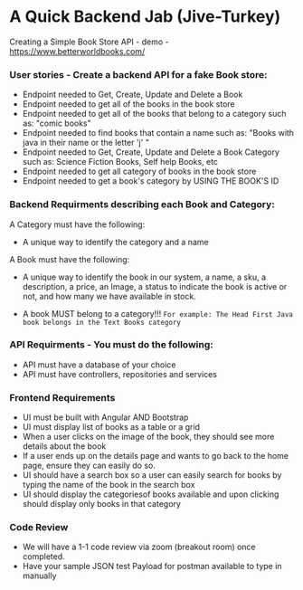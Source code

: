 
# A Quick Backend Jab (Jive-Turkey)


Creating a Simple Book Store API - demo - https://www.betterworldbooks.com/

### User stories - Create a backend API for a fake Book store:
- Endpoint needed to Get, Create, Update and Delete a Book
- Endpoint needed to get all of the books in the book store
- Endpoint needed to get all of the books that belong to a category such as: "comic books"
- Endpoint needed to find books that contain a name such as: "Books with java in their name or the letter 'j' "
- Endpoint needed to Get, Create, Update and Delete a Book Category such as: Science Fiction Books, Self help Books, etc
- Endpoint needed to get all category of books in the book store
- Endpoint needed to get a book's category by USING THE BOOK'S ID

### Backend Requirments describing each Book and Category:
A Category must have the following:
- A unique way to identify the category and a name

A Book must have the following:
- A unique way to identify the book in our system, a name, a sku, a description, a price, an Image, a status to indicate the book is active or not, and how many we have available in stock.

- A book MUST belong to a category!!!
```For example: The Head First Java book belongs in the Text Books category```


### API Requirments - You must do the following:
- API must have a database of your choice
- API must have controllers, repositories and services

### Frontend Requirements
 - UI must be built with Angular AND Bootstrap
 - UI must display list of books as a table or a grid
 - When a user clicks on the image of the book, they should see more details about the book
 - If a user ends up on the details page and wants to go back to the home page, ensure they can easily do so.
 - UI should have a search box so a user can easily search for books by typing the name of the book in the search box
 - UI should display the categoriesof books available and upon clicking should display only books in that category

### Code Review
- We will have a 1-1 code review via zoom (breakout room) once completed.
- Have your sample JSON test Payload for postman available to type in manually


